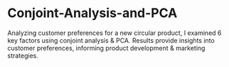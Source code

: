 # Conjoint-Analysis-and-PCA
Analyzing customer preferences for a new circular product, I examined 6 key factors using conjoint analysis &amp; PCA. Results provide insights into customer preferences, informing product development &amp; marketing strategies.
